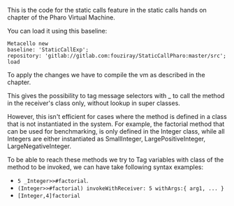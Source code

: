 This is the code for the static calls feature in the static calls hands on chapter of the Pharo Virtual Machine.

You can load it using this baseline:

```
Metacello new
baseline: 'StaticCallExp';
repository: 'gitlab://gitlab.com:fouziray/StaticCallPharo:master/src';
load
```
To apply the changes we have to compile the vm as described in the chapter.


This gives the possibility to tag message selectors with _ to call the method in the receiver's class only, without lookup in super classes.

However, this isn't efficient for cases where the method is defined in a class that is not instantiated in the system. For example, the factorial method that can be used for benchmarking, is only defined in the Integer class, while all Integers are either instantiated as SmallInteger, LargePositiveInteger, LargeNegativeInteger.

To be able to reach these methods we try to Tag variables with class of the method to be invoked, we can have take following syntax examples:
- ``` 5 _Integer>>#factorial ```. 
- ``` (Integer>>#factorial) invokeWithReceiver: 5 withArgs:{ arg1, ... } ``` 
- ``` [Integer,4]factorial  ```

